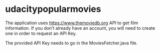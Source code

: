 # udacitypopularmovies

The application uses https://www.themoviedb.org API to get film information.  If you don’t already have an account, you will need to create one in order to request an API Key.

The provided API Key needs to go in the MoviesFetcher.java file. 
